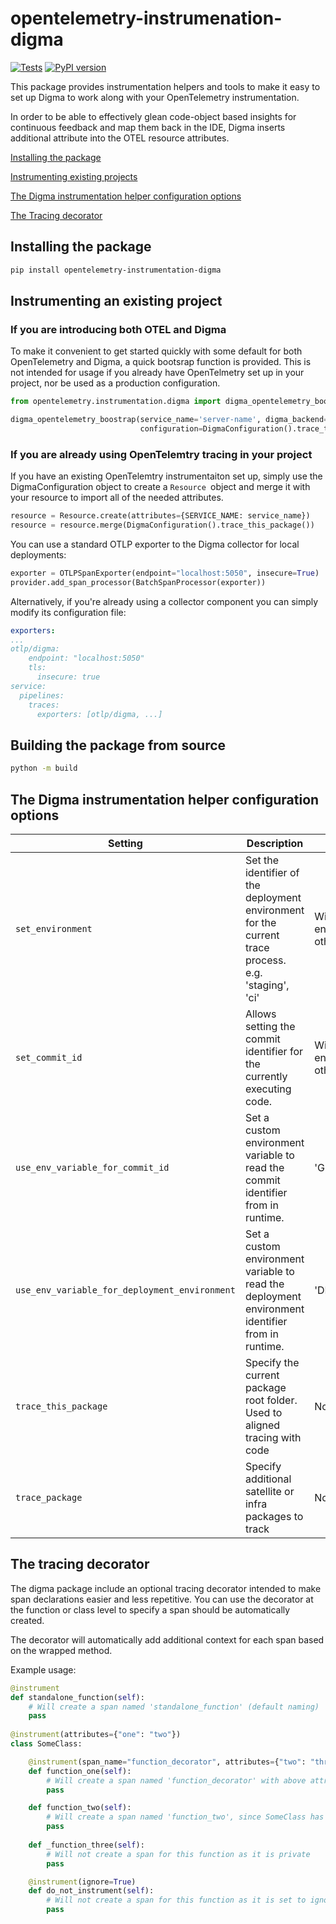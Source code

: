 # opentelemetry-instrumenation-digma
[![Tests](https://github.com/digma-ai/opentelemetry-instrumentation-digma/actions/workflows/unit-tests.yml/badge.svg)](https://github.com/digma-ai/opentelemetry-instrumentation-digma/actions/workflows/unit-tests.yml) [![PyPI version](https://badge.fury.io/py/opentelemetry-instrumentation-digma.svg)](https://badge.fury.io/py/opentelemetry-instrumentation-digma)

This package provides instrumentation helpers and tools to make it easy to set up Digma to work along with your OpenTelemetry instrumentation.

In order to be able to effectively glean code-object based insights for continuous feedback and map them back in the IDE, Digma inserts additional attribute into the OTEL resource attributes. 

[Installing the package](#installing) 

[Instrumenting existing projects](#instrumenting_existing) 

[The Digma instrumentation helper configuration options](#the-digma-instrumentation-helper-configuration-options)

[The Tracing decorator](#the-tracing-decorator)

<a name="installing"/>

## Installing the package
```bash
pip install opentelemetry-instrumentation-digma
```

## Instrumenting an existing project

### If you are introducing both OTEL and Digma

To make it convenient to get started quickly with some default for both OpenTelemetry and Digma, a quick bootsrap function is provided. This is not intended for usage if you already have OpenTelmetry set up in your project, nor be used as a production configuration.

```python
from opentelemetry.instrumentation.digma import digma_opentelemetry_boostrap

digma_opentelemetry_boostrap(service_name='server-name', digma_backend="http://localhost:5050",
                             configuration=DigmaConfiguration().trace_this_package())
```

### If you are already using OpenTelemtry tracing in your project

If you have an existing OpenTelemtry instrumentaiton set up, simply use the DigmaConfiguration object to create a `Resource `object and merge it with your resource to import all of the needed attributes. 

```python
resource = Resource.create(attributes={SERVICE_NAME: service_name})
resource = resource.merge(DigmaConfiguration().trace_this_package())
```
You can use a standard OTLP exporter to the Digma collector for local deployments:

```python
exporter = OTLPSpanExporter(endpoint="localhost:5050", insecure=True)
provider.add_span_processor(BatchSpanProcessor(exporter))
```

Alternatively, if you're already using a collector component you can simply modify its configuration file:
```yaml
exporters:
...
otlp/digma:
    endpoint: "localhost:5050"
    tls:
      insecure: true
service:
  pipelines:
    traces:
      exporters: [otlp/digma, ...]
```

## Building the package from source

```bash
python -m build
```

<a name="the-digma-instrumentation-helper-configuration-options"/>

## The Digma instrumentation helper configuration options

| Setting          | Description           | Default  |
| ---------------- |-------------  | -----|
| `set_environment`|  Set the identifier of the deployment environment  for the current trace process. e.g. 'staging', 'ci'| Will try to read from env variable, otherwies 'UNSET' |
| `set_commit_id`      | Allows setting the commit identifier for the currently executing code.       |   Will try to read from env variable otherwise empty |
| `use_env_variable_for_commit_id` | Set a custom environment variable to read the commit identifier from in runtime.     |  'GIT_COMMIT_ID' | 
| `use_env_variable_for_deployment_environment` | Set a custom environment variable to read the deployment environment identifier from in runtime. | 'DEPLOYMENT_ENV' |
| `trace_this_package` | Specify the current package root folder. Used to aligned tracing with code | None |
| `trace_package` | Specify additional satellite or infra packages to track | None 


<a name="the-tracing-decorator"/>

## The tracing decorator

The digma package include an optional tracing decorator intended to make span declarations easier 
and less repetitive. You can use the decorator at the function or class level to specify 
a span should be automatically created.

The decorator will automatically add additional context for each span based on the wrapped method.

Example usage:
```python 
@instrument
def standalone_function(self):
    # Will create a span named 'standalone_function' (default naming)
    pass
    
@instrument(attributes={"one": "two"})
class SomeClass:

    @instrument(span_name="function_decorator", attributes={"two": "three"})
    def function_one(self):
        # Will create a span named 'function_decorator' with above attributes
        pass

    def function_two(self):
        # Will create a span named 'function_two', since SomeClass has decorator
        pass
   
    def _function_three(self):
        # Will not create a span for this function as it is private
        pass

    @instrument(ignore=True)
    def do_not_instrument(self):
        # Will not create a span for this function as it is set to ignore
        pass
```


